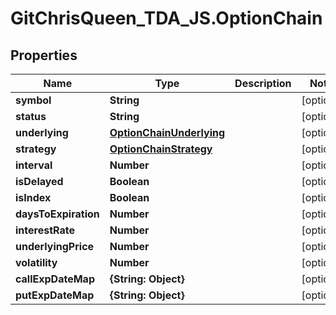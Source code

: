 # GitChrisQueen_TDA_JS.OptionChain

## Properties
Name | Type | Description | Notes
------------ | ------------- | ------------- | -------------
**symbol** | **String** |  | [optional] 
**status** | **String** |  | [optional] 
**underlying** | [**OptionChainUnderlying**](OptionChainUnderlying.md) |  | [optional] 
**strategy** | [**OptionChainStrategy**](OptionChainStrategy.md) |  | [optional] 
**interval** | **Number** |  | [optional] 
**isDelayed** | **Boolean** |  | [optional] 
**isIndex** | **Boolean** |  | [optional] 
**daysToExpiration** | **Number** |  | [optional] 
**interestRate** | **Number** |  | [optional] 
**underlyingPrice** | **Number** |  | [optional] 
**volatility** | **Number** |  | [optional] 
**callExpDateMap** | **{String: Object}** |  | [optional] 
**putExpDateMap** | **{String: Object}** |  | [optional] 
